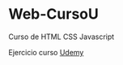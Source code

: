 # Web-CursoU
Curso de HTML CSS Javascript

Ejercicio curso [Udemy](https://www.udemy.com/share/102oQwAEAZd19SR3QH/)
